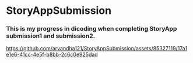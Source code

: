 # StoryAppSubmission
<h3>This is my progress in dicoding when completing StoryApp submission1 and submission2.</h3>


https://github.com/arvandha121/StoryAppSubmission/assets/85327119/17a1e1e6-41cc-4e5f-b8bb-2c6c0e925dad

